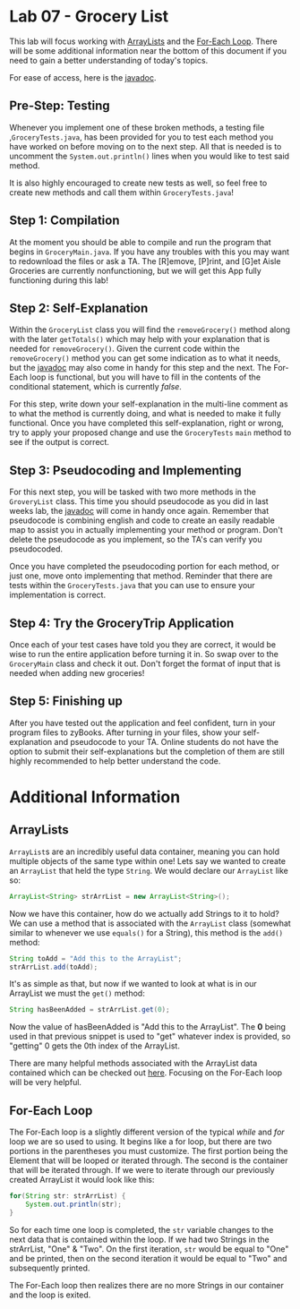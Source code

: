 # Lab 07 - Grocery List
This lab will focus working with [ArrayLists](https://docs.oracle.com/javase/8/docs/api/java/util/ArrayList.html) and the [For-Each Loop](https://docs.oracle.com/javase/8/docs/technotes/guides/language/foreach.html). There will be some additional information near the bottom of this document if you need to gain a better understanding of today's topics.

For ease of access, here is the [javadoc](https://csu-compsci-cs163-4.github.io/Lab07GroceryList/package-summary.html).

## Pre-Step: Testing
Whenever you implement one of these broken methods, a testing file ,`GroceryTests.java`, has been provided for you to test each method you have worked on before moving on to the next step. All that is needed is to uncomment the `System.out.println()` lines when you would like to test said method.

It is also highly encouraged to create new tests as well, so feel free to create new methods and call them within `GroceryTests.java`!

## Step 1: Compilation
At the moment you should be able to compile and run the program that begins in `GroceryMain.java`. If you have any troubles with this you may want to redownload the files or ask a TA. The [R]emove, [P]rint, and [G]et Aisle Groceries are currently nonfunctioning, but we will get this App fully functioning during this lab!

## Step 2: Self-Explanation
Within the `GroceryList` class you will find the `removeGrocery()` method along with the later `getTotals()` which may help with your explanation that is needed for `removeGrocery()`. Given the current code within the `removeGrocery()` method you can get some indication as to what it needs, but the [javadoc](https://csu-compsci-cs163-4.github.io/Lab07GroceryList/package-summary.html) may also come in handy for this step and the next. The For-Each loop is functional, but you will have to fill in the contents of the conditional statement, which is currently *false*.

For this step, write down your self-explanation in the multi-line comment as to what the method is currently doing, and what is needed to make it fully functional. Once you have completed this self-explanation, right or wrong, try to apply your proposed change and use the `GroceryTests` `main` method to see if the output is correct.

## Step 3: Pseudocoding and Implementing
For this next step, you will be tasked with two more methods in the `GroveryList` class. This time you should pseudocode as you did in last weeks lab, the [javadoc](https://csu-compsci-cs163-4.github.io/Lab07GroceryList/package-summary.html)  will come in handy once again. Remember that pseudocode is combining english and code to create an easily readable map to assist you in actually implementing your method or program. Don't delete the pseudocode as you implement, so the TA's can verify you pseudocoded.

Once you have completed the pseudocoding portion for each method, or just one, move onto implementing that method. Reminder that there are tests within the `GroceryTests.java` that you can use to ensure your implementation is correct.

## Step 4: Try the GroceryTrip Application
Once each of your test cases have told you they are correct, it would be wise to run the entire application before turning it in. So swap over to the `GroceryMain` class and check it out. Don't forget the format of input that is needed when adding new groceries!

## Step 5: Finishing up
After you have tested out the application and feel confident, turn in your program files to zyBooks.
After turning in your files, show your self-explanation and pseudocode to your TA.
Online students do not have the option to submit their self-explanations but the completion of them are still highly recommended to help better understand the code. 

# Additional Information
## ArrayLists
`ArrayList`s are an incredibly useful data container, meaning you can hold multiple objects of the same type within one! Lets say we wanted to create an `ArrayList` that held the type `String`. We would declare our `ArrayList` like so:
```java
ArrayList<String> strArrList = new ArrayList<String>();
```
Now we have this container, how do we actually add Strings to it to hold? We can use a method that is associated with the `ArrayList` class (somewhat similar to whenever we use `equals()` for a String), this method is the `add()` method:
```java
String toAdd = "Add this to the ArrayList";
strArrList.add(toAdd);
```
It's as simple as that, but now if we wanted to look at what is in our ArrayList we must the `get()` method:
```java
String hasBeenAdded = strArrList.get(0);
```
Now the value of hasBeenAdded is "Add this to the ArrayList". The **0** being used in that previous snippet is used to "get" whatever index is provided, so "getting" 0 gets the 0th index of the ArrayList.

There are many helpful methods associated with the ArrayList data contained which can be checked out [here](https://docs.oracle.com/javase/8/docs/api/java/util/ArrayList.html). Focusing on the For-Each loop will be very helpful.

## For-Each Loop
The For-Each loop is a slightly different version of the typical *while* and *for* loop we are so used to using. It begins like a for loop, but there are two portions in the parentheses you must customize. The first portion being the Element that will be looped or iterated through. The second is the container that will be iterated through.
If we were to iterate through our previously created ArrayList it would look like this:
```java
for(String str: strArrList) {
    System.out.println(str);
}
```
So for each time one loop is completed, the `str` variable changes to the next data that is contained within the loop. If we had two Strings in the strArrList, "One" & "Two". On the first iteration, `str` would be equal to "One" and be printed, then on the second iteration it would be equal to "Two" and subsequently printed.

The For-Each loop then realizes there are no more Strings in our container and the loop is exited.

